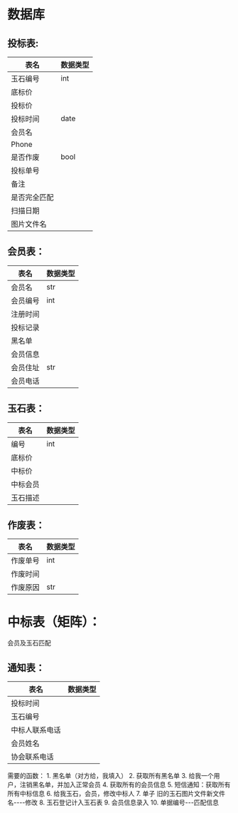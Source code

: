 # 数据库

## 投标表:

| 表名 | 数据类型 |
|--------|--------|
| 玉石编号  |   int    |
|   底标价    |     |
|   投标价     |      |
|   投标时间     |date     |
|   会员名    |      |
|   Phone    |       |
|   是否作废    |   bool  |
|   投标单号    |     |
|   备注    |     |
|  是否完全匹配     |     |
| 扫描日期  |   |
| 图片文件名  |   |

## 会员表：

| 表名 | 数据类型 |
|--------|--------|
|   会员名 |   str  |
|   会员编号 |   int  |
| 注册时间   |     |
|  投标记录  |     |
|  黑名单  |     |
|  会员信息  |     |
|   会员住址 |  str   |
|会员电话    |     |

## 玉石表：

| 表名 | 数据类型 |
|--------|--------|
| 编号  |   int    |
| 底标价  |   |
|  中标价 |   |
| 中标会员  |   |
|  玉石描述 |   |

## 作废表：

| 表名 | 数据类型 |
|--------|--------|
| 作废单号  |   int    |
| 作废时间  |   |
|  作废原因 | str  |


# 中标表（矩阵）：

会员及玉石匹配

## 通知表：

| 表名 | 数据类型 |
|--------|--------|
|投标时间  |  |
|    玉石编号    |        |
|   中标人联系电话    |        |
|   会员姓名    |        |
|   协会联系电话 |   |


需要的函数： 
    1. 黑名单（对方给，我填入）
    2. 获取所有黑名单
    3. 给我一个用户，注销黑名单，并加入正常会员
    4. 获取所有的会员信息
    5. 短信通知：获取所有所有中标信息
    6. 给我玉石，会员，修改中标人
    7. 单子 旧的玉石图片文件新文件名----修改
    8. 玉石登记计入玉石表
    9. 会员信息录入
    10. 单据编号---匹配信息
